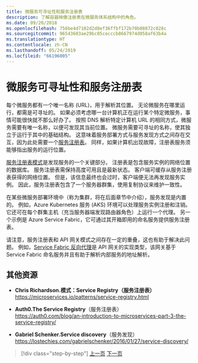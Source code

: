 ```yaml
---
title: 微服务可寻址性和服务注册表
description: 了解容器映像注册表在微服务体系结构中的角色。
ms.date: 09/20/2018
ms.openlocfilehash: 756be4d7102d2d8ef36ffbf172b70b08872c028c
ms.sourcegitcommit: 96543603ae29bc05cecccb8667974d058af63b4a
ms.translationtype: HT
ms.contentlocale: zh-CN
ms.lasthandoff: 05/24/2019
ms.locfileid: "66196005"
---
```

# <a name="microservices-addressability-and-the-service-registry"></a>微服务可寻址性和服务注册表

每个微服务都有一个唯一名称 (URL)，用于解析其位置。 无论微服务在哪里运行，都需是可寻址的。 如果必须考虑哪一台计算机正在运行某个特定微服务，事情可能很快就不那么好办了。 按照 DNS 解析特定计算机 URL 的相同方式，微服务需要有唯一名称，以便可发现其当前位置。 微服务需要可寻址的名称，使其独立于运行于其中的基础结构。 这意味着服务部署方式与服务发现方式之间存在交互，因为此处需要一个[服务注册表](https://microservices.io/patterns/service-registry.html)。 同样，如果计算机出现故障，注册表服务须能够指出服务的运行位置。

[服务注册表模式](https://microservices.io/patterns/service-registry.html)是发现服务的一个关键部分。 注册表是包含服务实例的网络位置的数据库。 服务注册表需保持高度可用且是最新状态。 客户端可缓存从服务注册表获得的网络位置。 但是，该信息最终也会过时，客户端便无法再发现服务实例。 因此，服务注册表包含了一个服务器群集，使用复制协议来维护一致性。

在某些微服务部署环境中（称为集群，将在后面章节中介绍），服务发现是内置的。 例如，Azure Kubernetes 服务 (AKS) 环境可以处理服务实例注册和注销。 它还可在每个群集主机（充当服务器端发现路由器角色）上运行一个代理。 另一个示例是 Azure Service Fabric，它可通过其开箱即用的命名服务提供服务注册表。

请注意，服务注册表和 API 网关模式之间存在一定的重叠，这也有助于解决此问题。 例如，[Service Fabric 反向代理](https://docs.microsoft.com/azure/service-fabric/service-fabric-reverseproxy)是 API 网关的实现类型，该网关基于 Service Fabric 命名服务并且有助于解析内部服务的地址解析。

## <a name="additional-resources"></a>其他资源

- **Chris Richardson.模式：Service Registry（服务注册表）** \
  <https://microservices.io/patterns/service-registry.html>

- **Auth0.The Service Registry**（服务注册表） \
  <https://auth0.com/blog/an-introduction-to-microservices-part-3-the-service-registry/>

- **Gabriel Schenker.Service discovery**（服务发现） \
  <https://lostechies.com/gabrielschenker/2016/01/27/service-discovery/>

>[!div class="step-by-step"]
>[上一页](maintain-microservice-apis.md)
>[下一页](microservice-based-composite-ui-shape-layout.md)
